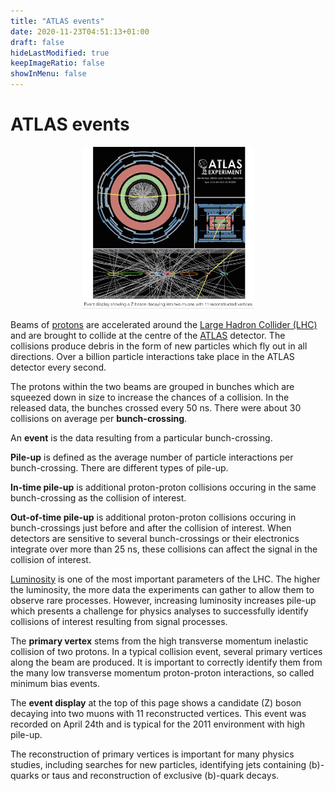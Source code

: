 ```yaml
---
title: "ATLAS events"
date: 2020-11-23T04:51:13+01:00
draft: false
hideLastModified: true
keepImageRatio: false
showInMenu: false
---
```


# ATLAS events

<CENTER>
<img src="images/Pictures/zpileup_alltracks_withcaption.png" width="275" />
</CENTER>

Beams of [protons](https://en.wikipedia.org/wiki/Proton) are accelerated around the [Large Hadron Collider (LHC)](http://home.cern/topics/large-hadron-collider) and are brought to collide at the centre of the [ATLAS](http://home.cern/about/experiments/atlas) detector. The collisions produce debris in the form of new particles which fly out in all directions. Over a billion particle interactions take place in the ATLAS detector every second.

The protons within the two beams are grouped in bunches which are squeezed down in size to increase the chances of a collision.  In the released data, the bunches crossed every 50 ns.  There were about 30 collisions on average per **bunch-crossing**.  

An **event** is the data resulting from a particular bunch-crossing. 

**Pile-up** is defined as the average number of particle interactions per bunch-crossing.  There are different types of pile-up.  

**In-time pile-up** is additional proton-proton collisions occuring in the same bunch-crossing as the collision of interest.

**Out-of-time pile-up** is additional proton-proton collisions occuring in bunch-crossings just before and after the collision of interest. When detectors are sensitive to several bunch-crossings or their electronics integrate over more than 25 ns, these collisions can affect the signal in the collision of interest.

[Luminosity](http://home.cern/topics/high-luminosity-lhc) is one of the most important parameters of the LHC.
The higher the luminosity, the more data the experiments can gather to allow them to observe rare processes.
However, increasing luminosity increases pile-up which presents a challenge for physics analyses to successfully identify collisions of interest resulting from signal processes.

The **primary vertex** stems from the high transverse momentum inelastic collision of two protons. In a typical collision event, several primary vertices along the beam are produced.  It is important to correctly identify them from the many low transverse momentum proton-proton interactions, so called minimum bias events.

The **event display** at the top of this page shows a candidate \(Z\) boson decaying into two muons with 11 reconstructed vertices. This event was recorded on April 24th and is typical for the 2011 environment with high pile-up.

The reconstruction of primary vertices is important for many physics studies, including searches for new particles, identifying jets containing \(b\)-quarks or taus and reconstruction of exclusive \(b\)-quark decays.